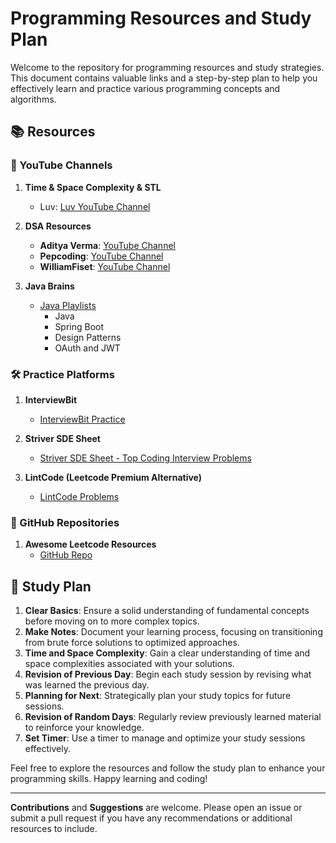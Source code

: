 # Programming Resources and Study Plan

Welcome to the repository for programming resources and study strategies. This document contains valuable links and a step-by-step plan to help you effectively learn and practice various programming concepts and algorithms.

## 📚 Resources

### 🎥 YouTube Channels

1. **Time & Space Complexity & STL**
   - Luv: [Luv YouTube Channel](https://www.youtube.com/@iamluv/playlists)

2. **DSA Resources**
   - **Aditya Verma**: [YouTube Channel](https://www.youtube.com/@TheAdityaVerma)
   - **Pepcoding**: [YouTube Channel](https://www.youtube.com/@Pepcoding)
   - **WilliamFiset**: [YouTube Channel](https://youtube.com/@WilliamFiset-videos)

3. **Java Brains**
   - [Java Playlists](https://www.youtube.com/@Java.Brains/playlists)
     - Java
     - Spring Boot
     - Design Patterns
     - OAuth and JWT

### 🛠️ Practice Platforms

1. **InterviewBit**
   - [InterviewBit Practice](https://www.interviewbit.com/practice/)

2. **Striver SDE Sheet**
   - [Striver SDE Sheet - Top Coding Interview Problems](https://takeuforward.org/interviews/strivers-sde-sheet-top-coding-interview-problems/)

3. **LintCode (Leetcode Premium Alternative)**
   - [LintCode Problems](https://www.lintcode.com/problem)

### 📁 GitHub Repositories

1. **Awesome Leetcode Resources**
   - [GitHub Repo](https://github.com/ashishps1/awesome-leetcode-resources)

## 📝 Study Plan

1. **Clear Basics**: Ensure a solid understanding of fundamental concepts before moving on to more complex topics.
2. **Make Notes**: Document your learning process, focusing on transitioning from brute force solutions to optimized approaches.
3. **Time and Space Complexity**: Gain a clear understanding of time and space complexities associated with your solutions.
4. **Revision of Previous Day**: Begin each study session by revising what was learned the previous day.
5. **Planning for Next**: Strategically plan your study topics for future sessions.
6. **Revision of Random Days**: Regularly review previously learned material to reinforce your knowledge.
7. **Set Timer**: Use a timer to manage and optimize your study sessions effectively.

Feel free to explore the resources and follow the study plan to enhance your programming skills. Happy learning and coding!

---

**Contributions** and **Suggestions** are welcome. Please open an issue or submit a pull request if you have any recommendations or additional resources to include.

